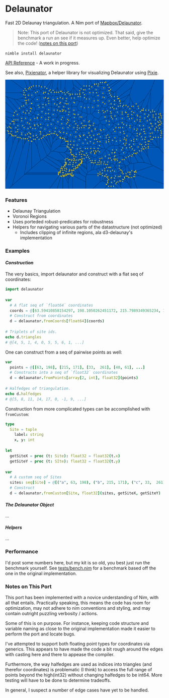 # Delaunator
Fast 2D Delaunay triangulation. A Nim port of [Mapbox/Delaunator](https://github.com/mapbox/delaunator).

> Note: This port of Delaunator is not optimized. That said, give the benchmark a run an see if it measures up. Even better, help optimize the code! ([notes on this port](#notes-on-this-port))

`nimble install delaunator`

[API Reference](https://patternspandemic.github.io/delaunator-nim/) - A work in progress.

See also, [Pixienator](https://github.com/patternspandemic/pixienator), a helper library for visualizing Delaunator using [Pixie](https://github.com/treeform/pixie).

<img src="delaunator.png" alt="Delaunator generated image example.">

### Features
- Delaunay Triangulation
- Voronoi Regions
- Uses porteded robust-predicates for robustness
- Helpers for navigating various parts of the datastructure (not optimized)
  - Includes clipping of infinite regions, ala d3-delaunay's implementation

### Examples
#### *Construction*
The very basics, import delaunator and construct with a flat seq of coordinates:
```nim
import delaunator

var
  # A flat seq of `float64` coordinates
  coords = @[63.59410858154297, 198.1050262451172, 215.7989349365234, 171.0301208496094, ...]
  # Construct from coordinates
  d = delaunator.fromCoords[float64](coords)

# Triplets of site ids.
echo d.triangles
# @[4, 5, 1, 4, 0, 5, 5, 6, 1, ...]
```
One can construct from a seq of pairwise points as well:
```nim
var
  points = @[[63, 198], [215, 171], [33,  261], [40, 61], ...]
  # Constructs into a seq of `float32` coordinates
  d = delaunator.fromPoints[array[2, int], float32](points)

# Halfedges of triangulation.
echo d.halfedges
# @[5, 8, 11, 14, 17, 0, -1, 9, ...]
```
Construction from more complicated types can be accomplished with `fromCustom`:
```nim
type
  Site = tuple
    label: string
    x, y: int

let
  getSiteX = proc (t: Site): float32 = float32(t.x)
  getSiteY = proc (t: SIte): float32 = float32(t.y)

var
  # A custom seq of Sites
  sites: seq[Site] = @[("a", 63, 198), ("b", 215, 171), ("c", 33,  261), ("d", 40, 61), ... ]
  # Construct
  d = delaunator.fromCustom[Site, float32](sites, getSiteX, getSiteY)
```
#### *The Delaunator Object*
...
#### *Helpers*
...

### Performance
I'd post some numbers here, but my kit is so old, you best just run the benchmark yourself. See [tests/bench.nim](https://github.com/patternspandemic/delaunator-nim/blob/main/tests/bench.nim) for a benchmark based off the one in the original implementation.

### Notes on This Port
This port has been implemented with a novice understanding of Nim, with all that entails. Practically speaking, this means the code has room for optimization, may not adhere to nim conventions and styling, and may contain outright puzzling verbosity / actions.

Some of this is on purpose. For instance, keeping code structure and variable naming as close to the original implementation made it easier to perform the port and locate bugs.

I've attempted to support both floating point types for coordinates via generics. This appears to have made the code a bit rough around the edges with casting here and there to appease the compiler.

Furthermore, the way halfedges are used as indices into triangles (and therefor coordinates) is problematic (I think) to access the full range of points beyond the high(int32) without changing halfedges to be int64. More testing will have to be done to determine tradeoffs.

In general, I suspect a number of edge cases have yet to be handled.
